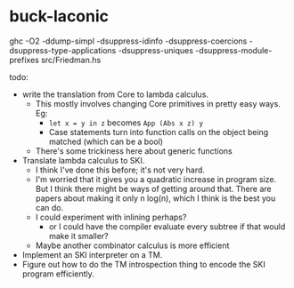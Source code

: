 # buck-laconic


ghc -O2 -ddump-simpl -dsuppress-idinfo -dsuppress-coercions -dsuppress-type-applications -dsuppress-uniques -dsuppress-module-prefixes src/Friedman.hs

todo:

- write the translation from Core to lambda calculus.
  - This mostly involves changing Core primitives in pretty easy ways. Eg:
    - `let x = y in z` becomes `App (Abs x z) y`
    - Case statements turn into function calls on the object being matched (which can be a bool)
  - There's some trickiness here about generic functions
- Translate lambda calculus to SKI.
  - I think I've done this before; it's not very hard.
  - I'm worried that it gives you a quadratic increase in program size. But I think there might be ways of getting around that. There are papers about making it only n log(n), which I think is the best you can do.
  - I could experiment with inlining perhaps?
    - or I could have the compiler evaluate every subtree if that would make it smaller?
  - Maybe another combinator calculus is more efficient
- Implement an SKI interpreter on a TM.
- Figure out how to do the TM introspection thing to encode the SKI program efficiently.
